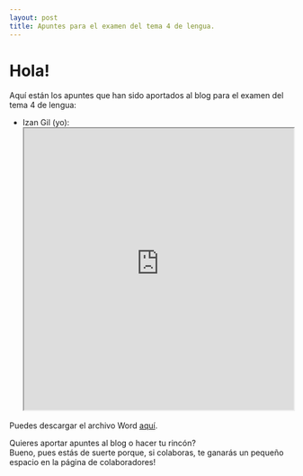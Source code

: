```yaml
---
layout: post
title: Apuntes para el examen del tema 4 de lengua.
---
```


# Hola!  
  
Aquí están los apuntes que han sido aportados al blog para el examen del tema 4 de lengua:  
  
- Izan Gil (yo):  
    <iframe
    src="https://archivos.elblogdesexto.ml/apuntes/lengua/tema4/izan.pdf"
    style="width:100%; height:500px;"
    ></iframe>
Puedes descargar el archivo Word <a href="https://archivos.elblogdesexto.ml/apuntes/lengua/tema4/izan.docx" download>aquí</a>.  
  
Quieres aportar apuntes al blog o hacer tu rincón?  
Bueno, pues estás de suerte porque, si colaboras, te ganarás un pequeño espacio en la página de colaboradores!